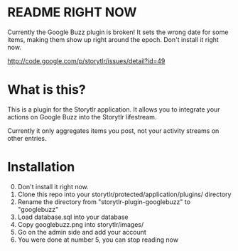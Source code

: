 # README RIGHT NOW #

Currently the Google Buzz plugin is broken! It sets the wrong date for some items, making them show up right around the epoch.  Don't install it right now.

<http://code.google.com/p/storytlr/issues/detail?id=49>

# What is this? #

This is a plugin for the Storytlr application.  It allows you to integrate your actions on Google Buzz into the Storytlr lifestream.

Currently it only aggregates items you post, not your activity streams on other entries.

# Installation #

0. Don't install it right now.
1. Clone this repo into your storytlr/protected/application/plugins/ directory
2. Rename the directory from "storytlr-plugin-googlebuzz" to "googlebuzz"
3. Load database.sql into your database
4. Copy googlebuzz.png into storytlr/images/
5. Go on the admin side and add your account
6. You were done at number 5, you can stop reading now
